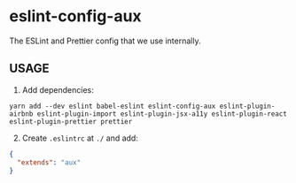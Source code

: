 # eslint-config-aux

The ESLint and Prettier config that we use internally.

## USAGE

1. Add dependencies:

```
yarn add --dev eslint babel-eslint eslint-config-aux eslint-plugin-airbnb eslint-plugin-import eslint-plugin-jsx-a11y eslint-plugin-react eslint-plugin-prettier prettier
```

2. Create `.eslintrc` at `./` and add:

```json
{
  "extends": "aux"
}
```
